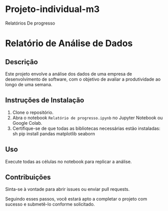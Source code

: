 # Projeto-individual-m3
Relatórios De progresso

# Relatório de Análise de Dados

## Descrição
Este projeto envolve a análise dos dados de uma empresa de desenvolvimento de software, com o objetivo de avaliar a produtividade ao longo de uma semana.

## Instruções de Instalação
1. Clone o repositório.
2. Abra o notebook `Relatório de progresso.ipynb` no Jupyter Notebook ou Google Colab.
3. Certifique-se de que todas as bibliotecas necessárias estão instaladas:
   sh
   pip install pandas matplotlib seaborn
   

## Uso
Execute todas as células no notebook para replicar a análise.

## Contribuições
Sinta-se à vontade para abrir issues ou enviar pull requests.


Seguindo esses passos, você estará apto a completar o projeto com sucesso e submetê-lo conforme solicitado.

